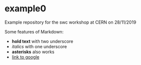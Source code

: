 # example0
Example repository for the swc workshop at CERN on 28/11/2019

Some features of Markdown:

- __hold text__ with two underscore
- _italics_ with one underscore
- **asterisks** also works
- [link to google](http://google.com)
